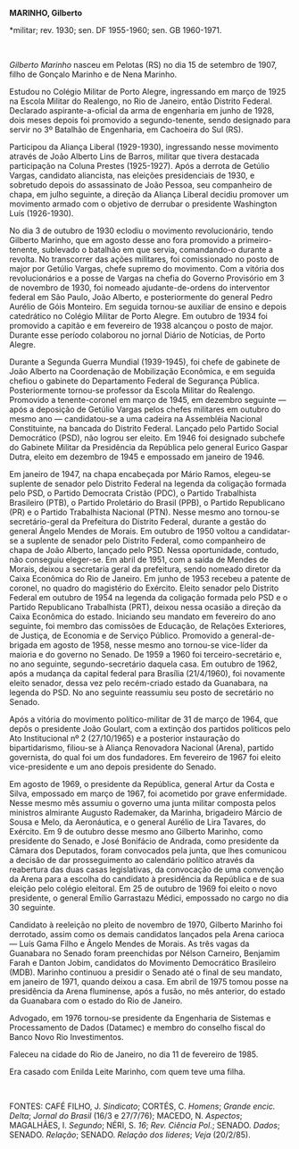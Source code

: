 **MARINHO, Gilberto**

\*militar; rev. 1930; sen. DF 1955-1960; sen. GB 1960-1971.

 

*Gilberto Marinho* nasceu em Pelotas (RS) no dia 15 de setembro de 1907,
filho de Gonçalo Marinho e de Nena Marinho.

Estudou no Colégio Militar de Porto Alegre, ingressando em março de 1925
na Escola Militar do Realengo, no Rio de Janeiro, então Distrito
Federal. Declarado aspirante-a-oficial da arma de engenharia em junho de
1928, dois meses depois foi promovido a segundo-tenente, sendo designado
para servir no 3º Batalhão de Engenharia, em Cachoeira do Sul (RS).

Participou da Aliança Liberal (1929-1930), ingressando nesse movimento
através de João Alberto Lins de Barros, militar que tivera destacada
participação na Coluna Prestes (1925-1927). Após a derrota de Getúlio
Vargas, candidato aliancista, nas eleições presidenciais de 1930, e
sobretudo depois do assassinato de João Pessoa, seu companheiro de
chapa, em julho seguinte, a direção da Aliança Liberal decidiu promover
um movimento armado com o objetivo de derrubar o presidente Washington
Luís (1926-1930).

No dia 3 de outubro de 1930 eclodiu o movimento revolucionário, tendo
Gilberto Marinho, que em agosto desse ano fora promovido a
primeiro-tenente, sublevado o batalhão em que servia, comandando-o
durante a revolta. No transcorrer das ações militares, foi comissionado
no posto de major por Getúlio Vargas, chefe supremo do movimento. Com a
vitória dos revolucionários e a posse de Vargas na chefia do Governo
Provisório em 3 de novembro de 1930, foi nomeado ajudante-de-ordens do
interventor federal em São Paulo, João Alberto, e posteriormente do
general Pedro Aurélio de Góis Monteiro. Em seguida tornou-se auxiliar de
ensino e depois catedrático no Colégio Militar de Porto Alegre. Em
outubro de 1934 foi promovido a capitão e em fevereiro de 1938 alcançou
o posto de major. Durante esse período colaborou no jornal Diário de
Notícias, de Porto Alegre.

Durante a Segunda Guerra Mundial (1939-1945), foi chefe de gabinete de
João Alberto na Coordenação de Mobilização Econômica, e em seguida
chefiou o gabinete do Departamento Federal de Segurança Pública.
Posteriormente tornou-se professor da Escola Militar do Realengo.
Promovido a tenente-coronel em março de 1945, em dezembro seguinte —
após a deposição de Getúlio Vargas pelos chefes militares em outubro do
mesmo ano — candidatou-se a uma cadeira na Assembléia Nacional
Constituinte, na bancada do Distrito Federal. Lançado pelo Partido
Social Democrático (PSD), não logrou ser eleito. Em 1946 foi designado
subchefe do Gabinete Militar da Presidência da República pelo general
Eurico Gaspar Dutra, eleito em dezembro de 1945 e empossado em janeiro
de 1946.

Em janeiro de 1947, na chapa encabeçada por Mário Ramos, elegeu-se
suplente de senador pelo Distrito Federal na legenda da coligação
formada pelo PSD, o Partido Democrata Cristão (PDC), o Partido
Trabalhista Brasileiro (PTB), o Partido Proletário do Brasil (PPB), o
Partido Republicano (PR) e o Partido Trabalhista Nacional (PTN). Nesse
mesmo ano tornou-se secretário-geral da Prefeitura do Distrito Federal,
durante a gestão do general Ângelo Mendes de Morais. Em outubro de 1950
voltou a candidatar-se a suplente de senador pelo Distrito Federal, como
companheiro de chapa de João Alberto, lançado pelo PSD. Nessa
oportunidade, contudo, não conseguiu eleger-se. Em abril de 1951, com a
saída de Mendes de Morais, deixou a secretaria geral da prefeitura,
sendo nomeado diretor da Caixa Econômica do Rio de Janeiro. Em junho de
1953 recebeu a patente de coronel, no quadro do magistério do Exército.
Eleito senador pelo Distrito Federal em outubro de 1954 na legenda da
coligação formada pelo PSD e o Partido Republicano Trabalhista (PRT),
deixou nessa ocasião a direção da Caixa Econômica do estado. Iniciando
seu mandato em fevereiro do ano seguinte, foi membro das comissões de
Educação, de Relações Exteriores, de Justiça, de Economia e de Serviço
Público. Promovido a general-de-brigada em agosto de 1958, nesse mesmo
ano tornou-se vice-líder da maioria e do governo no Senado. De 1959 a
1960 foi terceiro-secretário e, no ano seguinte, segundo-secretário
daquela casa. Em outubro de 1962, após a mudança da capital federal para
Brasília (21/4/1960), foi novamente eleito senador, dessa vez pelo
recém-criado estado da Guanabara, na legenda do PSD. No ano seguinte
reassumiu seu posto de secretário no Senado.

Após a vitória do movimento político-militar de 31 de março de 1964, que
depôs o presidente João Goulart, com a extinção dos partidos políticos
pelo Ato Institucional nº 2 (27/10/1965) e a posterior instauração do
bipartidarismo, filiou-se à Aliança Renovadora Nacional (Arena), partido
governista, do qual foi um dos fundadores. Em fevereiro de 1967 foi
eleito vice-presidente e um ano depois presidente do Senado.

Em agosto de 1969, o presidente da República, general Artur da Costa e
Silva, empossado em março de 1967, foi acometido por grave enfermidade.
Nesse mesmo mês assumiu o governo uma junta militar composta pelos
ministros almirante Augusto Rademaker, da Marinha, brigadeiro Márcio de
Sousa e Melo, da Aeronáutica, e o general Aurélio de Lira Tavares, do
Exército. Em 9 de outubro desse mesmo ano Gilberto Marinho, como
presidente do Senado, e José Bonifácio de Andrada, como presidente da
Câmara dos Deputados, foram convocados pela junta, que lhes comunicou a
decisão de dar prosseguimento ao calendário político através da
reabertura das duas casas legislativas, da convocação de uma convenção
da Arena para a escolha do candidato à presidência da República e de sua
eleição pelo colégio eleitoral. Em 25 de outubro de 1969 foi eleito o
novo presidente, o general Emílio Garrastazu Médici, empossado no cargo
no dia 30 seguinte.

Candidato à reeleição no pleito de novembro de 1970, Gilberto Marinho
foi derrotado, assim como os demais candidatos lançados pela Arena
carioca — Luís Gama Filho e Ângelo Mendes de Morais. As três vagas da
Guanabara no Senado foram preenchidas por Nélson Carneiro, Benjamim
Farah e Danton Jobim, candidatos do Movimento Democrático Brasileiro
(MDB). Marinho continuou a presidir o Senado até o final de seu mandato,
em janeiro de 1971, quando deixou a casa. Em abril de 1975 tomou posse
na presidência da Arena fluminense, após a fusão, no mês anterior, do
estado da Guanabara com o estado do Rio de Janeiro.

Advogado, em 1976 tornou-se presidente da Engenharia de Sistemas e
Processamento de Dados (Datamec) e membro do conselho fiscal do Banco
Novo Rio Investimentos.

Faleceu na cidade do Rio de Janeiro, no dia 11 de fevereiro de 1985.

Era casado com Enilda Leite Marinho, com quem teve uma filha.

 

FONTES: CAFÉ FILHO, J. *Sindicato*; CORTÉS, C. *Homens*; *Grande encic.
Delta*; *Jornal do Brasil* (16/3 e 27/7/76); MACEDO, N. *Aspectos*;
MAGALHÃES, I. *Segundo*; NÉRI, S. *16*; *Rev. Ciência Pol*.; SENADO.
*Dados*; SENADO. *Relação*; SENADO. *Relação dos líderes*; *Veja*
(20/2/85).

 

